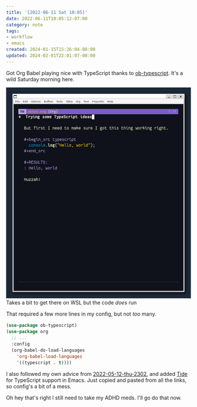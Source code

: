 ```yaml
---
title: '[2022-06-11 Sat 10:05]'
date: 2022-06-11T10:05:12-07:00
category: note
tags:
- workflow
- emacs
created: 2024-01-15T15:26:04-08:00
updated: 2024-02-01T22:01:07-08:00
---
```


Got Org Babel playing nice with TypeScript thanks to [ob-typescript](https://github.com/lurdan/ob-typescript). It's a wild Saturday morning here.

![attachments/img/2022-06-11-emacs-typescript.png](../../../attachments/img/2022-06-11-emacs-typescript.png)
Takes a bit to get there on WSL but the code *does* run

<!--more-->

That required a few more lines in my config, but not *too* many.

````lisp
(use-package ob-typescript)
(use-package org
  ;; ...
  :config
  (org-babel-do-load-languages
    'org-babel-load-languages
    '((typescript . t))))
````

I also followed my own advice from [2022-05-12-thu-2302](../05/2022-05-12-thu-2302.md), and added [Tide](https://github.com/ananthakumaran/tide) for TypeScript support in Emacs. Just copied and pasted from all the links, so config's a bit of a mess.

Oh hey that's right I still need to take my ADHD meds. I'll go do that now.
